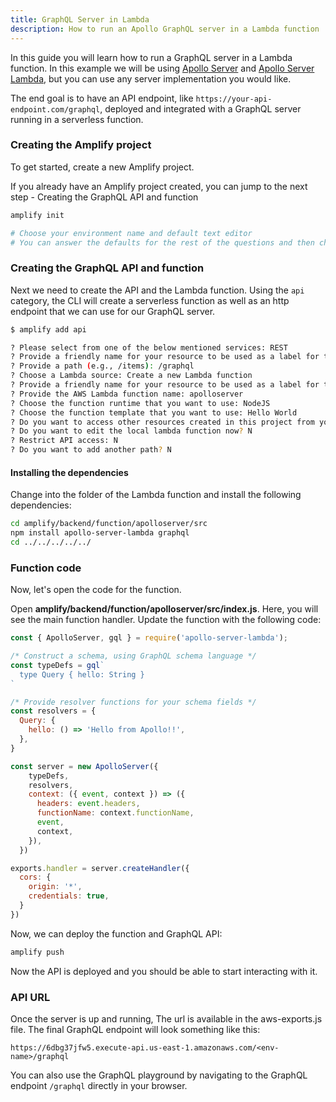 ```yaml
---
title: GraphQL Server in Lambda
description: How to run an Apollo GraphQL server in a Lambda function
---
```


In this guide you will learn how to run a GraphQL server in a Lambda function. In this example we will be using [Apollo Server](https://www.apollographql.com/docs/) and [Apollo Server Lambda](https://github.com/apollographql/apollo-server/tree/master/packages/apollo-server-lambda), but you can use any server implementation you would like.

The end goal is to have an API endpoint, like `https://your-api-endpoint.com/graphql`, deployed and integrated with a GraphQL server running in a serverless function.

### Creating the Amplify project

To get started, create a new Amplify project.

<amplify-callout>

If you already have an Amplify project created, you can jump to the next step - Creating the GraphQL API and function

</amplify-callout>

```sh
amplify init

# Choose your environment name and default text editor
# You can answer the defaults for the rest of the questions and then choose the profile you created when you ran amplify configure
```

### Creating the GraphQL API and function

Next we need to create the API and the Lambda function. Using the `api` category, the CLI will create a serverless function as well as an http endpoint that we can use for our GraphQL server.

```sh
$ amplify add api

? Please select from one of the below mentioned services: REST
? Provide a friendly name for your resource to be used as a label for this category in the project: apolloapi
? Provide a path (e.g., /items): /graphql
? Choose a Lambda source: Create a new Lambda function
? Provide a friendly name for your resource to be used as a label for this category in the project: apolloserver
? Provide the AWS Lambda function name: apolloserver
? Choose the function runtime that you want to use: NodeJS
? Choose the function template that you want to use: Hello World
? Do you want to access other resources created in this project from your Lambda function? N
? Do you want to edit the local lambda function now? N
? Restrict API access: N
? Do you want to add another path? N
```

#### Installing the dependencies

Change into the folder of the Lambda function and install the following dependencies:

```sh
cd amplify/backend/function/apolloserver/src
npm install apollo-server-lambda graphql
cd ../../../../../
```

### Function code

Now, let's open the code for the function.

Open __amplify/backend/function/apolloserver/src/index.js__. Here, you will see the main function handler. Update the function with the following code:

```javascript
const { ApolloServer, gql } = require('apollo-server-lambda');

/* Construct a schema, using GraphQL schema language */
const typeDefs = gql`
  type Query { hello: String }
`

/* Provide resolver functions for your schema fields */
const resolvers = {
  Query: {
    hello: () => 'Hello from Apollo!!',
  },
}

const server = new ApolloServer({
    typeDefs,
    resolvers,
    context: ({ event, context }) => ({
      headers: event.headers,
      functionName: context.functionName,
      event,
      context,
    }),
  })

exports.handler = server.createHandler({
  cors: {
    origin: '*',
    credentials: true,
  }
})
```

Now, we can deploy the function and GraphQL API:

```sh
amplify push
```

Now the API is deployed and you should be able to start interacting with it.

### API URL

Once the server is up and running, The url is available in the aws-exports.js file. The final GraphQL endpoint will look something like this:

```
https://6dbg37jfw5.execute-api.us-east-1.amazonaws.com/<env-name>/graphql
```

You can also use the GraphQL playground by navigating to the GraphQL endpoint `/graphql` directly in your browser.